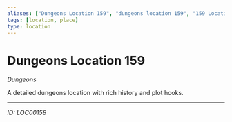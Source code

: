 ```yaml
---
aliases: ["Dungeons Location 159", "dungeons location 159", "159 Location Dungeons"]
tags: [location, place]
type: location
---
```


# Dungeons Location 159

*Dungeons*

A detailed dungeons location with rich history and plot hooks.

---
*ID: LOC00158*